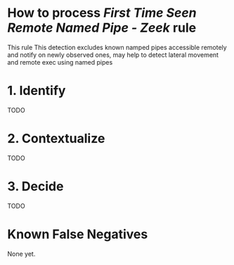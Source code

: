 # How to process *First Time Seen Remote Named Pipe - Zeek* rule
This rule This detection excludes known namped pipes accessible remotely and notify on newly observed ones, may help to detect lateral movement and remote exec using named pipes

# 1. Identify
TODO

# 2. Contextualize
TODO

# 3. Decide
TODO

# Known False Negatives
None yet.
